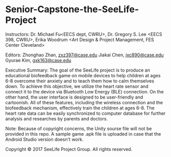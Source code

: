 # Senior-Capstone-the-SeeLife-Project
Instructors: 
Dr. Michael Fu<EECS dept, CWRU>,
Dr. Gregory S. Lee <EECS 398, CWRU>,
Erika Woodrum <Art Design &amp; Project Management, FES Center Cleveland>
  
Editors:
Zhonghao Zhan, zxz397@case.edu
Jiakai Chen, jxc890@case.edu
Gyurae Kim, gxk163@case.edu

Executive Summary: 
The goal of the SeeLife project is to produce an educational biofeedback game on mobile devices to help children at ages 6-8 overcome their anxiety and to teach them how to calm themselves down. To achieve this objective, we utilize the heart rate sensor and connect it to the device via Bluetooth Low Energy (BLE) connection. On the other hand, the user interface is designed to be user-friendly and cartoonish. All of these features, including the wireless connection and the biofeedback mechanism, effectively train the children at ages 6-8. The heart rate data can be easily synchronized to computer database for further analysis and researches by parents and doctors.

Note: Because of copyright concerns, the Unity sourse file will not be provided in this repo. A sample game .apk file is uploaded in case that the Android Studio version doesn't work. 

Copyright © 2017 SeeLife Project Group. All rights reserved.
